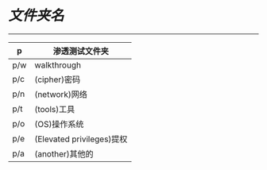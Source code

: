 # ***文件夹名***

---



| p    | 渗透测试文件夹            |
| ---- | ------------------------- |
| p/w  | walkthrough               |
| p/c  | (cipher)密码              |
| p/n  | (network)网络             |
| p/t  | (tools)工具               |
| p/o  | (OS)操作系统              |
| p/e  | (Elevated privileges)提权 |
| p/a  | (another)其他的           |